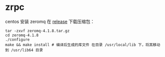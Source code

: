 # zrpc
centos 安装 zeromq 在 [release](https://github.com/zeromq/zeromq4-1/releases) 下载压缩包：
```shell
tar -zxvf zeromq-4.1.8.tar.gz
cd zeromq-4.1.8
./configure
make && make install # 编译后生成的库文件 在目录 /usr/local/lib 下，将其移动到 /usr/lib64 目录
```


